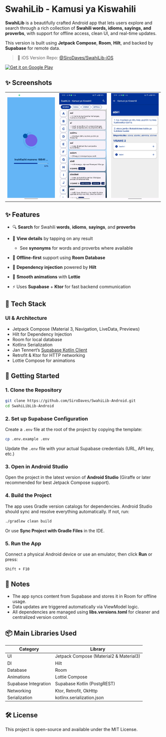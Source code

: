 # SwahiLib - Kamusi ya Kiswahili

**SwahiLib** is a beautifully crafted Android app that lets users explore and search through a rich collection of **Swahili words, idioms, sayings, and proverbs**, with support for offline access, clean UI, and real-time updates.

This version is built using **Jetpack Compose**, **Room**, **Hilt**, and backed by **Supabase** for remote data.

> 🔗 iOS Version Repo: [@SiroDaves/SwahiLib-iOS](https://github.com/SiroDaves/SwahiLib-iOS)

<a href='https://play.google.com/store/apps/details?id=com.swahilib'>
  <img alt='Get it on Google Play' src='https://play.google.com/intl/en_us/badges/images/generic/en_badge_web_generic.png' width='200'/>
</a>

## ✨ Screenshots
<table>
    <tr>
        <td><img src="screenshots/image1.jpg" width="200px" /></td>
        <td><img src="screenshots/image2.jpg" width="200px" /></td>
        <td><img src="screenshots/image3.jpg" width="200px" /></td>
    </tr>
</table>

## ✨ Features

* 🔍 **Search** for Swahili **words**, **idioms**, **sayings**, and **proverbs**
* 📘 **View details** by tapping on any result

    * See **synonyms** for words and proverbs where available
* 💾 **Offline-first** support using **Room Database**
* 💉 **Dependency injection** powered by **Hilt**
* 💫 **Smooth animations** with **Lottie**
* ⚡ Uses **Supabase** + **Ktor** for fast backend communication

## 🧰 Tech Stack

### UI & Architecture

* Jetpack Compose (Material 3, Navigation, LiveData, Previews)
* Hilt for Dependency Injection
* Room for local database
* Kotlinx Serialization
* Jan Tennert’s [Supabase Kotlin Client](https://github.com/jaumard/supabase-kt)
* Retrofit & Ktor for HTTP networking
* Lottie Compose for animations

## 🚀 Getting Started

### 1. Clone the Repository

```bash
git clone https://github.com/SiroDaves/SwahiLib-Android.git
cd SwahiLibLib-Android
```

### 2. Set up Supabase Configuration

Create a `.env` file at the root of the project by copying the template:

```bash
cp .env.example .env
```

Update the `.env` file with your actual Supabase credentials (URL, API key, etc.)

### 3. Open in Android Studio

Open the project in the latest version of **Android Studio** (Giraffe or later recommended for best Jetpack Compose support).


### 4. Build the Project

The app uses Gradle version catalogs for dependencies. Android Studio should sync and resolve everything automatically. If not, run:

```bash
./gradlew clean build
```

Or use **Sync Project with Gradle Files** in the IDE.

### 5. Run the App

Connect a physical Android device or use an emulator, then click **Run** or press:

```
Shift + F10
```

## 📄 Notes

* The app syncs content from Supabase and stores it in Room for offline usage.
* Data updates are triggered automatically via ViewModel logic.
* All dependencies are managed using **libs.versions.toml** for cleaner and centralized version control.

## 📦 Main Libraries Used

| Category             | Library                                 |
| -------------------- | --------------------------------------- |
| UI                   | Jetpack Compose (Material2 & Material3) |
| DI                   | Hilt                                    |
| Database             | Room                                    |
| Animations           | Lottie Compose                          |
| Supabase Integration | Supabase Kotlin (PostgREST)             |
| Networking           | Ktor, Retrofit, OkHttp                  |
| Serialization        | kotlinx.serialization.json              |

## 🛠 License

This project is open-source and available under the MIT License.

